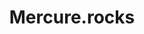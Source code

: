 ---
codehost: https://github.com/dunglas/mercure
logohandle: mercurerocks
sort: mercure
title: Mercure.rocks
twitter: https://x.com/MercureRealtime
website: https://mercure.rocks/
---